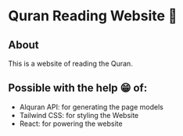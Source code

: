 # Quran Reading Website 📖

## About 

This is a website of reading the Quran.

## Possible with the help 😁 of:

- Alquran API: for generating the page models
- Tailwind CSS: for styling the Website
- React: for powering the website 
